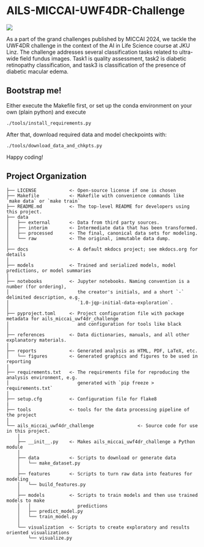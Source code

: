 # AILS-MICCAI-UWF4DR-Challenge

<a target="_blank" href="https://cookiecutter-data-science.drivendata.org/">
    <img src="https://img.shields.io/badge/CCDS-Project%20template-328F97?logo=cookiecutter" />
</a>

As a part of the grand challenges published by MICCAI 2024, we tackle the UWF4DR challenge in the context of the AI in Life Science course at JKU Linz. The challenge addresses several classification tasks related to ultra-wide field fundus images. Task1 is quality assessment, task2 is diabetic retinopathy classification, and task3 is classification of the presence of diabetic macular edema.

## Bootstrap me!

Either execute the Makefile first, or set up the conda environment on your own (plain python) and execute

```
./tools/install_requirements.py

```

After that, download required data and model checkpoints with:

```
./tools/download_data_and_chkpts.py

```

Happy coding!

## Project Organization

```
├── LICENSE            <- Open-source license if one is chosen
├── Makefile           <- Makefile with convenience commands like `make data` or `make train`
├── README.md          <- The top-level README for developers using this project.
├── data
│   ├── external       <- Data from third party sources.
│   ├── interim        <- Intermediate data that has been transformed.
│   ├── processed      <- The final, canonical data sets for modeling.
│   └── raw            <- The original, immutable data dump.
│
├── docs               <- A default mkdocs project; see mkdocs.org for details
│
├── models             <- Trained and serialized models, model predictions, or model summaries
│
├── notebooks          <- Jupyter notebooks. Naming convention is a number (for ordering),
│                         the creator's initials, and a short `-` delimited description, e.g.
│                         `1.0-jqp-initial-data-exploration`.
│
├── pyproject.toml     <- Project configuration file with package metadata for ails_miccai_uwf4dr_challenge
│                         and configuration for tools like black
│
├── references         <- Data dictionaries, manuals, and all other explanatory materials.
│
├── reports            <- Generated analysis as HTML, PDF, LaTeX, etc.
│   └── figures        <- Generated graphics and figures to be used in reporting
│
├── requirements.txt   <- The requirements file for reproducing the analysis environment, e.g.
│                         generated with `pip freeze > requirements.txt`
│
├── setup.cfg          <- Configuration file for flake8
|
├── tools              <- tools for the data processing pipeline of the project
│
└── ails_miccai_uwf4dr_challenge                <- Source code for use in this project.
    │
    ├── __init__.py    <- Makes ails_miccai_uwf4dr_challenge a Python module
    │
    ├── data           <- Scripts to download or generate data
    │   └── make_dataset.py
    │
    ├── features       <- Scripts to turn raw data into features for modeling
    │   └── build_features.py
    │
    ├── models         <- Scripts to train models and then use trained models to make
    │   │                 predictions
    │   ├── predict_model.py
    │   └── train_model.py
    │
    └── visualization  <- Scripts to create exploratory and results oriented visualizations
        └── visualize.py
```
